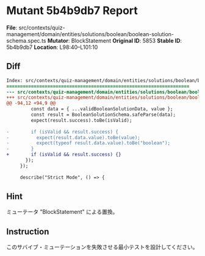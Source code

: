 # Mutant 5b4b9db7 Report

**File**: src/contexts/quiz-management/domain/entities/solutions/boolean/boolean-solution-schema.spec.ts
**Mutator**: BlockStatement
**Original ID**: 5853
**Stable ID**: 5b4b9db7
**Location**: L98:40–L101:10

## Diff

```diff
Index: src/contexts/quiz-management/domain/entities/solutions/boolean/boolean-solution-schema.spec.ts
===================================================================
--- src/contexts/quiz-management/domain/entities/solutions/boolean/boolean-solution-schema.spec.ts	original
+++ src/contexts/quiz-management/domain/entities/solutions/boolean/boolean-solution-schema.spec.ts	mutated #5853
@@ -94,12 +94,9 @@
         const data = { ...validBooleanSolutionData, value };
         const result = BooleanSolutionSchema.safeParse(data);
         expect(result.success).toBe(isValid);
 
-        if (isValid && result.success) {
-          expect(result.data.value).toBe(value);
-          expect(typeof result.data.value).toBe("boolean");
-        }
+        if (isValid && result.success) {}
       });
     });
 
     describe("Strict Mode", () => {
```

## Hint

ミューテータ "BlockStatement" による置換。

## Instruction

このサバイブ・ミューテーションを失敗させる最小テストを設計してください。
